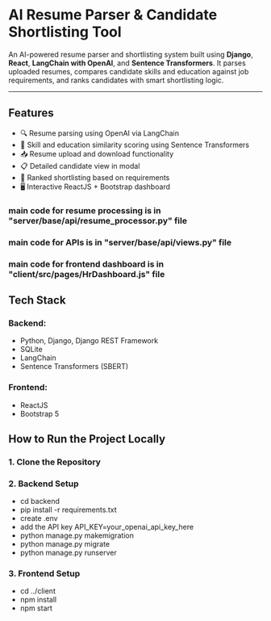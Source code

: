 # AI Resume Parser & Candidate Shortlisting Tool

An AI-powered resume parser and shortlisting system built using **Django**, **React**, **LangChain with OpenAI**, and **Sentence Transformers**. It parses uploaded resumes, compares candidate skills and education against job requirements, and ranks candidates with smart shortlisting logic.

---

## Features

- 🔍 Resume parsing using OpenAI via LangChain
- 🤖 Skill and education similarity scoring using Sentence Transformers
- 📥 Resume upload and download functionality
- 📋 Detailed candidate view in modal
- 🧠 Ranked shortlisting based on requirements
- 🖥️ Interactive ReactJS + Bootstrap dashboard

### main code for resume processing is in "server/base/api/resume_processor.py" file
### main code for APIs is in "server/base/api/views.py" file
### main code for frontend dashboard is in "client/src/pages/HrDashboard.js" file

## Tech Stack

### Backend:
- Python, Django, Django REST Framework
- SQLite
- LangChain
- Sentence Transformers (SBERT)

### Frontend:
- ReactJS
- Bootstrap 5

## How to Run the Project Locally

### 1. Clone the Repository
### 2. Backend Setup
- cd backend
- pip install -r requirements.txt
- create .env
- add the API key
API_KEY=your_openai_api_key_here
- python manage.py makemigration
- python manage.py migrate
- python manage.py runserver

### 3. Frontend Setup
- cd ../client
- npm install
- npm start